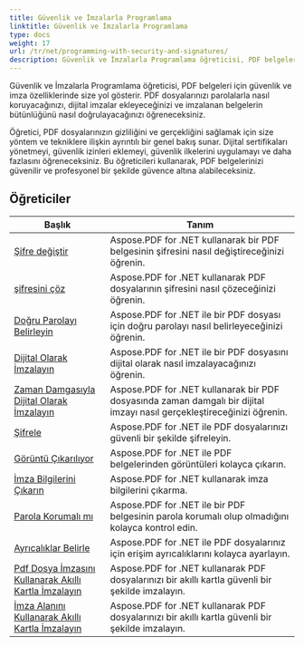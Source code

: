```yaml
---
title: Güvenlik ve İmzalarla Programlama
linktitle: Güvenlik ve İmzalarla Programlama
type: docs
weight: 17
url: /tr/net/programming-with-security-and-signatures/
description: Güvenlik ve İmzalarla Programlama öğreticisi, PDF belgelerinizi nasıl güvenceye alacağınızı ve imzalayacağınızı, gizlilik ve orijinalliği nasıl sağlayacağınızı öğretir.
---
```

Güvenlik ve İmzalarla Programlama öğreticisi, PDF belgeleri için güvenlik ve imza özelliklerinde size yol gösterir. PDF dosyalarınızı parolalarla nasıl koruyacağınızı, dijital imzalar ekleyeceğinizi ve imzalanan belgelerin bütünlüğünü nasıl doğrulayacağınızı öğreneceksiniz.

Öğretici, PDF dosyalarınızın gizliliğini ve gerçekliğini sağlamak için size yöntem ve tekniklere ilişkin ayrıntılı bir genel bakış sunar. Dijital sertifikaları yönetmeyi, güvenlik izinleri eklemeyi, güvenlik ilkelerini uygulamayı ve daha fazlasını öğreneceksiniz. Bu öğreticileri kullanarak, PDF belgelerinizi güvenilir ve profesyonel bir şekilde güvence altına alabileceksiniz.

## Öğreticiler
| Başlık | Tanım |
| --- | --- | 
| [Şifre değiştir](./change-password/) | Aspose.PDF for .NET kullanarak bir PDF belgesinin şifresini nasıl değiştireceğinizi öğrenin. |  
| [şifresini çöz](./decrypt/) | Aspose.PDF for .NET kullanarak PDF dosyalarının şifresini nasıl çözeceğinizi öğrenin. |  
| [Doğru Parolayı Belirleyin](./determine-correct-password/) | Aspose.PDF for .NET ile bir PDF dosyası için doğru parolayı nasıl belirleyeceğinizi öğrenin. |  
| [Dijital Olarak İmzalayın](./digitally-sign/) | Aspose.PDF for .NET ile bir PDF dosyasını dijital olarak nasıl imzalayacağınızı öğrenin. |  
| [Zaman Damgasıyla Dijital Olarak İmzalayın](./digitally-sign-with-time-stamp/) | Aspose.PDF for .NET kullanarak bir PDF dosyasında zaman damgalı bir dijital imzayı nasıl gerçekleştireceğinizi öğrenin. |  
| [Şifrele](./encrypt/) | Aspose.PDF for .NET ile PDF dosyalarınızı güvenli bir şekilde şifreleyin. |  
| [Görüntü Çıkarılıyor](./extracting-image/) | Aspose.PDF for .NET ile PDF belgelerinden görüntüleri kolayca çıkarın. |  
| [İmza Bilgilerini Çıkarın](./extract-signature-info/) | Aspose.PDF for .NET kullanarak imza bilgilerini çıkarma. |  
| [Parola Korumalı mı](./is-password-protected/) | Aspose.PDF for .NET ile bir PDF belgesinin parola korumalı olup olmadığını kolayca kontrol edin. |  
| [Ayrıcalıklar Belirle](./set-privileges/) | Aspose.PDF for .NET ile PDF dosyalarınız için erişim ayrıcalıklarını kolayca ayarlayın. |  
| [Pdf Dosya İmzasını Kullanarak Akıllı Kartla İmzalayın](./sign-with-smart-card-using-pdf-file-signature/) | Aspose.PDF for .NET kullanarak PDF dosyalarınızı bir akıllı kartla güvenli bir şekilde imzalayın. |  
| [İmza Alanını Kullanarak Akıllı Kartla İmzalayın](./sign-with-smart-card-using-signature-field/) | Aspose.PDF for .NET kullanarak PDF dosyalarınızı bir akıllı kartla güvenli bir şekilde imzalayın. |  